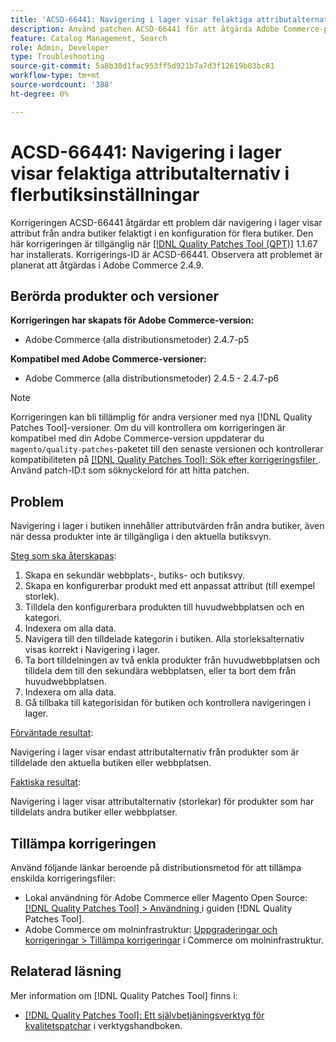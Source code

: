 ```yaml
---
title: 'ACSD-66441: Navigering i lager visar felaktiga attributalternativ i flerbutiksinställningar'
description: Använd patchen ACSD-66441 för att åtgärda Adobe Commerce-problemet där navigering i lager visar attribut från andra butiker felaktigt i en konfiguration för flera butiker.
feature: Catalog Management, Search
role: Admin, Developer
type: Troubleshooting
source-git-commit: 5a8b30d1fac953ff5d921b7a7d3f12619b03bc81
workflow-type: tm+mt
source-wordcount: '388'
ht-degree: 0%

---
```



# ACSD-66441: Navigering i lager visar felaktiga attributalternativ i flerbutiksinställningar

Korrigeringen ACSD-66441 åtgärdar ett problem där navigering i lager visar attribut från andra butiker felaktigt i en konfiguration för flera butiker. Den här korrigeringen är tillgänglig när [[!DNL Quality Patches Tool (QPT)]](/help/tools/quality-patches-tool/quality-patches-tool-to-self-serve-quality-patches.md) 1.1.67 har installerats. Korrigerings-ID är ACSD-66441. Observera att problemet är planerat att åtgärdas i Adobe Commerce 2.4.9.

## Berörda produkter och versioner

**Korrigeringen har skapats för Adobe Commerce-version:**

* Adobe Commerce (alla distributionsmetoder) 2.4.7-p5

**Kompatibel med Adobe Commerce-versioner:**

* Adobe Commerce (alla distributionsmetoder) 2.4.5 - 2.4.7-p6

>[!NOTE]
>
>Korrigeringen kan bli tillämplig för andra versioner med nya [!DNL Quality Patches Tool]-versioner. Om du vill kontrollera om korrigeringen är kompatibel med din Adobe Commerce-version uppdaterar du `magento/quality-patches`-paketet till den senaste versionen och kontrollerar kompatibiliteten på [[!DNL Quality Patches Tool]: Sök efter korrigeringsfiler ](https://experienceleague.adobe.com/tools/commerce-quality-patches/index.html?lang=sv-SE). Använd patch-ID:t som söknyckelord för att hitta patchen.

## Problem

Navigering i lager i butiken innehåller attributvärden från andra butiker, även när dessa produkter inte är tillgängliga i den aktuella butiksvyn.

<u>Steg som ska återskapas</u>:

1. Skapa en sekundär webbplats-, butiks- och butiksvy.
1. Skapa en konfigurerbar produkt med ett anpassat attribut (till exempel storlek).
1. Tilldela den konfigurerbara produkten till huvudwebbplatsen och en kategori.
1. Indexera om alla data.
1. Navigera till den tilldelade kategorin i butiken. Alla storleksalternativ visas korrekt i Navigering i lager.
1. Ta bort tilldelningen av två enkla produkter från huvudwebbplatsen och tilldela dem till den sekundära webbplatsen, eller ta bort dem från huvudwebbplatsen.
1. Indexera om alla data.
1. Gå tillbaka till kategorisidan för butiken och kontrollera navigeringen i lager.

<u>Förväntade resultat</u>:

Navigering i lager visar endast attributalternativ från produkter som är tilldelade den aktuella butiken eller webbplatsen.

<u>Faktiska resultat</u>:

Navigering i lager visar attributalternativ (storlekar) för produkter som har tilldelats andra butiker eller webbplatser.

## Tillämpa korrigeringen

Använd följande länkar beroende på distributionsmetod för att tillämpa enskilda korrigeringsfiler:

* Lokal användning för Adobe Commerce eller Magento Open Source: [[!DNL Quality Patches Tool] > Användning ](/help/tools/quality-patches-tool/usage.md) i guiden [!DNL Quality Patches Tool].
* Adobe Commerce om molninfrastruktur: [Uppgraderingar och korrigeringar > Tillämpa korrigeringar](https://experienceleague.adobe.com/docs/commerce-cloud-service/user-guide/develop/upgrade/apply-patches.html?lang=sv-SE) i Commerce om molninfrastruktur.

## Relaterad läsning

Mer information om [!DNL Quality Patches Tool] finns i:

* [[!DNL Quality Patches Tool]: Ett självbetjäningsverktyg för kvalitetspatchar](/help/tools/quality-patches-tool/quality-patches-tool-to-self-serve-quality-patches.md) i verktygshandboken.
